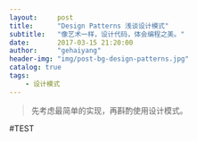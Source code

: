 ```yaml
---
layout:     post
title:      "Design Patterns 浅谈设计模式"
subtitle:   "像艺术一样，设计代码，体会编程之美。"
date:       2017-03-15 21:20:00
author:     "gehaiyang"
header-img: "img/post-bg-design-patterns.jpg"
catalog: true
tags:
    - 设计模式
---
```


> 先考虑最简单的实现，再斟酌使用设计模式。


#TEST